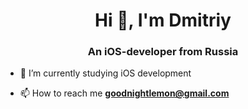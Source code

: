 <h1 align="center">Hi 👋, I'm Dmitriy</h1>
<h3 align="center">An iOS-developer from Russia</h3>

- 🔭 I’m currently studying iOS development

- 📫 How to reach me **goodnightlemon@gmail.com**
